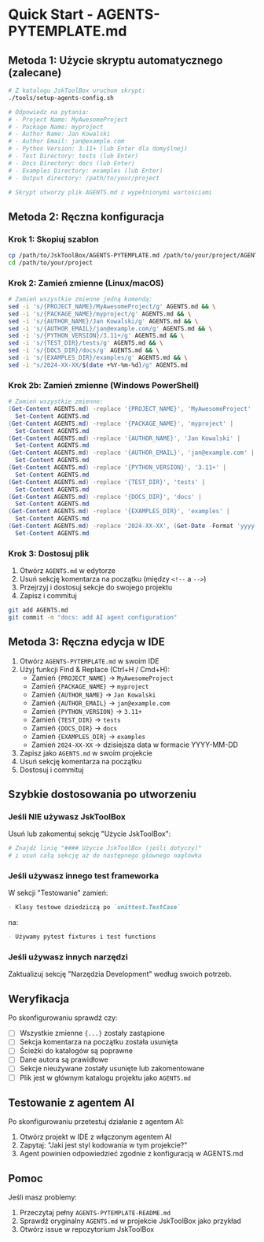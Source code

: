 # Quick Start - AGENTS-PYTEMPLATE.md

## Metoda 1: Użycie skryptu automatycznego (zalecane)

```bash
# Z katalogu JskToolBox uruchom skrypt:
./tools/setup-agents-config.sh

# Odpowiedz na pytania:
# - Project Name: MyAwesomeProject
# - Package Name: myproject
# - Author Name: Jan Kowalski
# - Author Email: jan@example.com
# - Python Version: 3.11+ (lub Enter dla domyślnej)
# - Test Directory: tests (lub Enter)
# - Docs Directory: docs (lub Enter)
# - Examples Directory: examples (lub Enter)
# - Output directory: /path/to/your/project

# Skrypt utworzy plik AGENTS.md z wypełnionymi wartościami
```

## Metoda 2: Ręczna konfiguracja

### Krok 1: Skopiuj szablon

```bash
cp /path/to/JskToolBox/AGENTS-PYTEMPLATE.md /path/to/your/project/AGENTS.md
cd /path/to/your/project
```

### Krok 2: Zamień zmienne (Linux/macOS)

```bash
# Zamień wszystkie zmienne jedną komendą:
sed -i 's/{PROJECT_NAME}/MyAwesomeProject/g' AGENTS.md && \
sed -i 's/{PACKAGE_NAME}/myproject/g' AGENTS.md && \
sed -i 's/{AUTHOR_NAME}/Jan Kowalski/g' AGENTS.md && \
sed -i 's/{AUTHOR_EMAIL}/jan@example.com/g' AGENTS.md && \
sed -i 's/{PYTHON_VERSION}/3.11+/g' AGENTS.md && \
sed -i 's/{TEST_DIR}/tests/g' AGENTS.md && \
sed -i 's/{DOCS_DIR}/docs/g' AGENTS.md && \
sed -i 's/{EXAMPLES_DIR}/examples/g' AGENTS.md && \
sed -i "s/2024-XX-XX/$(date +%Y-%m-%d)/g" AGENTS.md
```

### Krok 2b: Zamień zmienne (Windows PowerShell)

```powershell
# Zamień wszystkie zmienne:
(Get-Content AGENTS.md) -replace '{PROJECT_NAME}', 'MyAwesomeProject' |
  Set-Content AGENTS.md
(Get-Content AGENTS.md) -replace '{PACKAGE_NAME}', 'myproject' |
  Set-Content AGENTS.md
(Get-Content AGENTS.md) -replace '{AUTHOR_NAME}', 'Jan Kowalski' |
  Set-Content AGENTS.md
(Get-Content AGENTS.md) -replace '{AUTHOR_EMAIL}', 'jan@example.com' |
  Set-Content AGENTS.md
(Get-Content AGENTS.md) -replace '{PYTHON_VERSION}', '3.11+' |
  Set-Content AGENTS.md
(Get-Content AGENTS.md) -replace '{TEST_DIR}', 'tests' |
  Set-Content AGENTS.md
(Get-Content AGENTS.md) -replace '{DOCS_DIR}', 'docs' |
  Set-Content AGENTS.md
(Get-Content AGENTS.md) -replace '{EXAMPLES_DIR}', 'examples' |
  Set-Content AGENTS.md
(Get-Content AGENTS.md) -replace '2024-XX-XX', (Get-Date -Format 'yyyy-MM-dd') |
  Set-Content AGENTS.md
```

### Krok 3: Dostosuj plik

1. Otwórz `AGENTS.md` w edytorze
2. Usuń sekcję komentarza na początku (między `<!--` a `-->`)
3. Przejrzyj i dostosuj sekcje do swojego projektu
4. Zapisz i commituj

```bash
git add AGENTS.md
git commit -m "docs: add AI agent configuration"
```

## Metoda 3: Ręczna edycja w IDE

1. Otwórz `AGENTS-PYTEMPLATE.md` w swoim IDE
2. Użyj funkcji Find & Replace (Ctrl+H / Cmd+H):
   - Zamień `{PROJECT_NAME}` → `MyAwesomeProject`
   - Zamień `{PACKAGE_NAME}` → `myproject`
   - Zamień `{AUTHOR_NAME}` → `Jan Kowalski`
   - Zamień `{AUTHOR_EMAIL}` → `jan@example.com`
   - Zamień `{PYTHON_VERSION}` → `3.11+`
   - Zamień `{TEST_DIR}` → `tests`
   - Zamień `{DOCS_DIR}` → `docs`
   - Zamień `{EXAMPLES_DIR}` → `examples`
   - Zamień `2024-XX-XX` → dzisiejsza data w formacie YYYY-MM-DD
3. Zapisz jako `AGENTS.md` w swoim projekcie
4. Usuń sekcję komentarza na początku
5. Dostosuj i commituj

## Szybkie dostosowania po utworzeniu

### Jeśli NIE używasz JskToolBox

Usuń lub zakomentuj sekcję "Użycie JskToolBox":

```bash
# Znajdź linię "#### Użycie JskToolBox (jeśli dotyczy)"
# i usuń całą sekcję aż do następnego głównego nagłówka
```

### Jeśli używasz innego test frameworka

W sekcji "Testowanie" zamień:

```markdown
- Klasy testowe dziedziczą po `unittest.TestCase`
```

na:

```markdown
- Używamy pytest fixtures i test functions
```

### Jeśli używasz innych narzędzi

Zaktualizuj sekcję "Narzędzia Development" według swoich potrzeb.

## Weryfikacja

Po skonfigurowaniu sprawdź czy:

- [ ] Wszystkie zmienne `{...}` zostały zastąpione
- [ ] Sekcja komentarza na początku została usunięta
- [ ] Ścieżki do katalogów są poprawne
- [ ] Dane autora są prawidłowe
- [ ] Sekcje nieużywane zostały usunięte lub zakomentowane
- [ ] Plik jest w głównym katalogu projektu jako `AGENTS.md`

## Testowanie z agentem AI

Po skonfigurowaniu przetestuj działanie z agentem AI:

1. Otwórz projekt w IDE z włączonym agentem AI
2. Zapytaj: "Jaki jest styl kodowania w tym projekcie?"
3. Agent powinien odpowiedzieć zgodnie z konfiguracją w AGENTS.md

## Pomoc

Jeśli masz problemy:

1. Przeczytaj pełny `AGENTS-PYTEMPLATE-README.md`
2. Sprawdź oryginalny `AGENTS.md` w projekcie JskToolBox jako przykład
3. Otwórz issue w repozytorium JskToolBox
